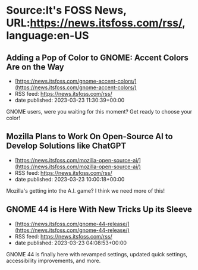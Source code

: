 # Source:It's FOSS News, URL:https://news.itsfoss.com/rss/, language:en-US

## Adding a Pop of Color to GNOME: Accent Colors Are on the Way
 - [https://news.itsfoss.com/gnome-accent-colors/](https://news.itsfoss.com/gnome-accent-colors/)
 - RSS feed: https://news.itsfoss.com/rss/
 - date published: 2023-03-23 11:30:39+00:00

GNOME users, were you waiting for this moment? Get ready to choose your color!

## Mozilla Plans to Work On Open-Source AI to Develop Solutions like ChatGPT
 - [https://news.itsfoss.com/mozilla-open-source-ai/](https://news.itsfoss.com/mozilla-open-source-ai/)
 - RSS feed: https://news.itsfoss.com/rss/
 - date published: 2023-03-23 10:00:18+00:00

Mozilla's getting into the A.I. game? I think we need more of this!

## GNOME 44 is Here With New Tricks Up its Sleeve
 - [https://news.itsfoss.com/gnome-44-release/](https://news.itsfoss.com/gnome-44-release/)
 - RSS feed: https://news.itsfoss.com/rss/
 - date published: 2023-03-23 04:08:53+00:00

GNOME 44 is finally here with revamped settings, updated quick settings, accessibility improvements, and more.

